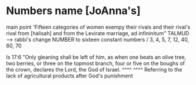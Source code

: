 # Numbers name [JoAnna's]
main point 'Fifteen categories of women exempy their rivals and their rival's rival from [halisah] and from the Levirate marriage, ad infininitum"
TALMUD --> rabbi's change NUMBER to sixteen
constant numbers / 3, 4, 5, 7, 12, 40, 60, 70

Is 17:6 "Only gleaning shall be left of him, as when one beats an olive tree, two berries, or three on the topmost branch, four or five on the boughs of the crown,
declares the Lord, the God of Israel.
^^^^
^^^^
Referring to the lack of agricultural products after God's punishment 

